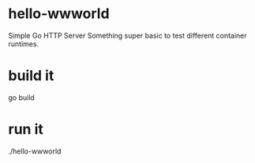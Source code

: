 # hello-wwworld
Simple Go HTTP Server
Something super basic to test different container runtimes.

# build it
go build

# run it
./hello-wwworld
